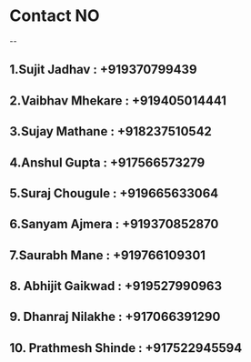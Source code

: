 # Contact NO
--
## 1.Sujit Jadhav       : +919370799439 
## 2.Vaibhav Mhekare    : +919405014441
## 3.Sujay Mathane      : +918237510542
## 4.Anshul Gupta       : +917566573279
## 5.Suraj Chougule     : +919665633064
## 6.Sanyam Ajmera      : +919370852870
## 7.Saurabh Mane       : +919766109301
## 8. Abhijit Gaikwad   : +919527990963
## 9. Dhanraj Nilakhe   : +917066391290 
## 10. Prathmesh Shinde : +917522945594
